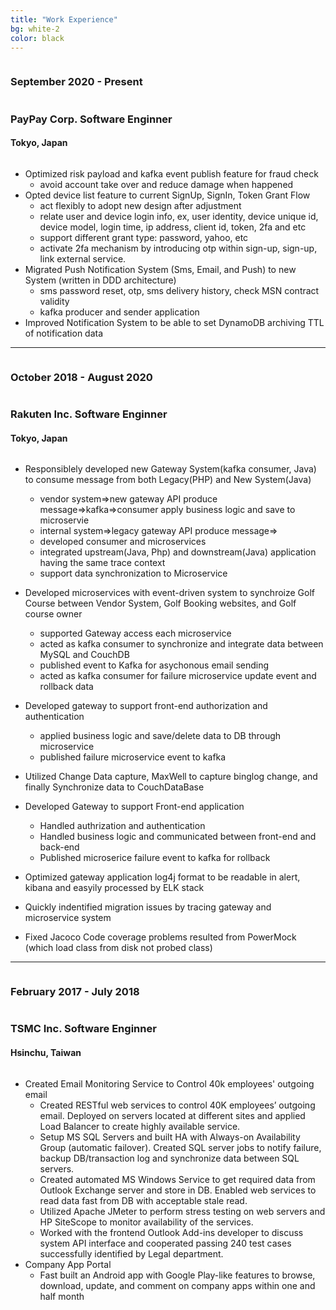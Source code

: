 ```yaml
---
title: "Work Experience"
bg: white-2
color: black
---
```


<div class="container">
  <div class="row">
    <div class="half column">
      <h3 class="left">September 2020 - Present</h3>
    </div>
    <div class="half column">
      <h3 class="right"><strong>PayPay Corp. </strong>Software Enginner</h3>
      <h4 class="right">Tokyo, Japan</h4>
    </div>
  </div>
</div>

- Optimized risk payload and kafka event publish feature for fraud check
  - avoid account take over and reduce damage when happened
- Opted device list feature to current SignUp, SignIn, Token Grant Flow 
  - act flexibly to adopt new design after adjustment
  - relate user and device login info, ex, user identity, device unique id, device model, login time, ip address, client id, token, 2fa and etc
  - support different grant type: password, yahoo, etc
  - activate 2fa mechanism by introducing otp within sign-up, sign-up, link external service.
- Migrated Push Notification System (Sms, Email, and Push) to new System (written in DDD architecture)
  - sms password reset, otp, sms delivery history, check MSN contract validity
  - kafka producer and sender application
- Improved Notification System to be able to set DynamoDB archiving TTL of notification data

-------------------------

<div class="container">
  <div class="row">
    <div class="half column">
      <h3 class="left">October 2018 - August 2020</h3>
    </div>
    <div class="half column">
      <h3 class="right"><strong>Rakuten Inc. </strong>Software Enginner</h3>
      <h4 class="right">Tokyo, Japan</h4>
    </div>
  </div>
</div>

- Responsiblely developed new Gateway System(kafka consumer, Java) to consume message from both Legacy(PHP) and New System(Java)
  - vendor system=>new gateway API produce message=>kafka=>consumer apply business logic and save to microservie
  - internal system=>legacy gateway API produce message=>
  - developed consumer and microservices
  - integrated upstream(Java, Php) and downstream(Java) application having the same trace context 
  - support data synchronization to Microservice

- Developed microservices with event-driven system to synchroize Golf Course 
between Vendor System, Golf Booking websites, and Golf course owner
  - supported Gateway access each microservice
  - acted as kafka consumer to synchronize and integrate data between MySQL and CouchDB
  - published event to Kafka for asychonous email sending
  - acted as kafka consumer for failure microservice update event and rollback data

- Developed gateway to support front-end authorization and authentication
  - applied business logic and save/delete data to DB through microservice  
  - published failure microservice event to kafka

- Utilized Change Data capture, MaxWell to capture binglog change, and finally Synchronize data to CouchDataBase 
- Developed Gateway to support Front-end application
  - Handled authrization and authentication
  - Handled business logic and communicated between front-end and back-end 
  - Published microserice failure event to kafka for rollback

- Optimized gateway application log4j format to be readable in alert, kibana and easyily processed by ELK stack 
- Quickly indentified migration issues by tracing gateway and microservice system
- Fixed Jacoco Code coverage problems resulted from PowerMock (which load class from disk not probed class)

-------------------------

<div class="container">
  <div class="row">
    <div class="half column">
      <h3 class="left">February 2017 - July 2018</h3>
    </div>
    <div class="half column">
      <h3 class="right"><strong>TSMC Inc. </strong>Software Enginner</h3>
      <h4 class="right">Hsinchu, Taiwan</h4>
    </div>
  </div>
</div>

- Created Email Monitoring Service to Control 40k employees' outgoing email
  - Created RESTful web services to control 40K employees’ outgoing email. Deployed on servers located at different sites and applied Load Balancer to create highly available service.
  - Setup MS SQL Servers and built HA with Always-on Availability Group (automatic failover). Created SQL server jobs to notify failure, backup DB/transaction log and synchronize data between SQL servers.
  - Created automated MS Windows Service to get required data from Outlook Exchange server and store in DB. Enabled web services to read data fast from DB with acceptable stale read.
  - Utilized Apache JMeter to perform stress testing on web servers and HP SiteScope to monitor availability of the services.
  - Worked with the frontend Outlook Add-ins developer to discuss system API interface and cooperated passing 240 test
  cases successfully identified by Legal department.
- Company App Portal
  - Fast built an Android app with Google Play-like features to browse, download, update, and comment on company apps within one and half month

